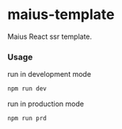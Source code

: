 # maius-template

Maius React ssr template.


### Usage

run in development mode

```bash
npm run dev
```

run in production mode 

```bash
npm run prd
```

